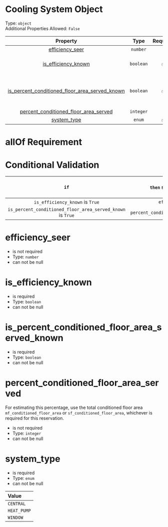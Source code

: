 
Cooling System Object
=====================
  
Type: `object`  
Additional Properties Allowed: `False`  
  

|Property|Type|Required|Nullable|Format|Title|
| :---: | :---: | :---: | :---: | :---: | :---: |
|[efficiency_seer](#efficiency_seer)|`number`||False|||
|[is_efficiency_known](#is_efficiency_known)|`boolean`|:white_check_mark:|False||Is efficiency known|
|[is_percent_conditioned_floor_area_served_known](#is_percent_conditioned_floor_area_served_known)|`boolean`|:white_check_mark:|False||Is percent conditioned floor area served known|
|[percent_conditioned_floor_area_served](#percent_conditioned_floor_area_served)|`integer`||False|||
|[system_type](#system_type)|`enum`|:white_check_mark:|False|||
  

allOf Requirement
=================
  

Conditional Validation
======================
  

|`if`|`then` should be present|should `not` be present|comment|
| :---: | :---: | :---: | :---: |
|`is_efficiency_known` is `True`|`efficiency_seer`|||
|`is_percent_conditioned_floor_area_served_known` is `True`|`percent_conditioned_floor_area_served`|||

efficiency_seer
===============
  
  
  

- is not required
- Type: ``number``
- can not be null
  

is_efficiency_known
===================
  
  
  

- is required
- Type: ``boolean``
- can not be null
  

is_percent_conditioned_floor_area_served_known
==============================================
  
  
  

- is required
- Type: ``boolean``
- can not be null
  

percent_conditioned_floor_area_served
=====================================
  
For estimating this percentage, use the total conditioned floor area `mf_conditioned_floor_area` or `sf_conditioned_floor_area`, whichever is required for this reservation.  
  

- is not required
- Type: ``integer``
- can not be null
  

system_type
===========
  
  
  

- is required
- Type: ``enum``
- can not be null
  

|Value|
| :--- |
|`CENTRAL`|
|`HEAT_PUMP`|
|`WINDOW`|
  
